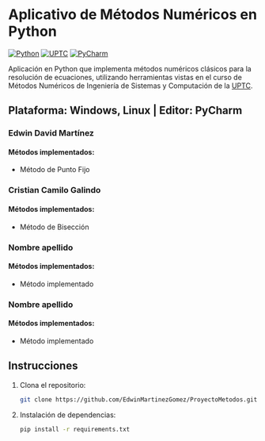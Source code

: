 # Aplicativo de Métodos Numéricos en Python

[![Python](https://img.shields.io/badge/Python-3.9-blue)](#)
[![UPTC](https://img.shields.io/badge/UPTC-Métodos%20Numéricos-red)](#)
[![PyCharm](https://img.shields.io/badge/PyCharm-2024.2.0.1-green)](#)

Aplicación en Python que implementa métodos numéricos clásicos para la resolución de ecuaciones, utilizando herramientas vistas en el curso de Métodos Numéricos de Ingeniería de Sistemas y Computación de la [UPTC](http://www.uptc.edu.co).

## Plataforma: Windows, Linux | Editor: PyCharm

### Edwin David Martínez
#### Métodos implementados:
- Método de Punto Fijo

### Cristian Camilo Galindo
#### Métodos implementados:
- Método de Bisección

### Nombre apellido
#### Métodos implementados:
- Método implementado

### Nombre apellido
#### Métodos implementados:
- Método implementado

## Instrucciones

1. Clona el repositorio:
   ```bash
   git clone https://github.com/EdwinMartinezGomez/ProyectoMetodos.git

2. Instalación de dependencias:
    ```bash
   pip install -r requirements.txt
